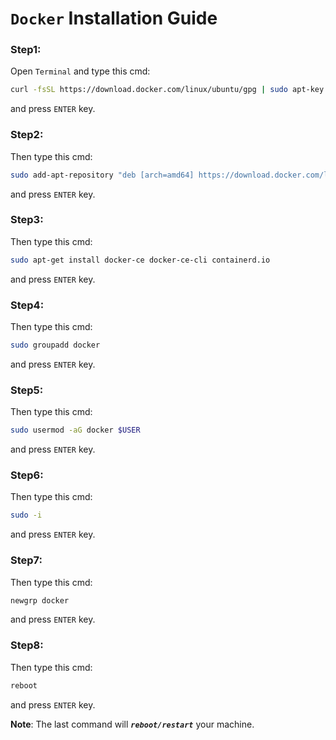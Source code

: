 # `Docker` Installation Guide


### Step1:
Open `Terminal` and type this cmd:

```bash
curl -fsSL https://download.docker.com/linux/ubuntu/gpg | sudo apt-key add -
```
and press `ENTER` key.

### Step2:
Then type this cmd:

```bash
sudo add-apt-repository "deb [arch=amd64] https://download.docker.com/linux/ubuntu $(lsb_release -cs) stable"
```
and press `ENTER` key.

### Step3:
Then type this cmd:

```bash
sudo apt-get install docker-ce docker-ce-cli containerd.io
```
and press `ENTER` key.

### Step4:
Then type this cmd:

```bash
sudo groupadd docker
```
and press `ENTER` key.

### Step5:
Then type this cmd:

```bash
sudo usermod -aG docker $USER
```
and press `ENTER` key.

### Step6:
Then type this cmd:

```bash
sudo -i
```
and press `ENTER` key.

### Step7:
Then type this cmd:

```bash
newgrp docker
```
and press `ENTER` key.

### Step8:
Then type this cmd:

```bash
reboot
```
and press `ENTER` key.

**Note**: The last command will ***`reboot/restart`*** your machine. 

